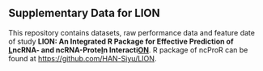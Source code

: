 ## Supplementary Data for LION

This repository contains datasets, raw performance data and feature date of study **LION: An Integrated R Package for Effective Prediction of <ins>L</ins>ncRNA- and ncRNA-Prote<ins>I</ins>n Interacti<ins>ON</ins>**. R package of ncProR can be found at https://github.com/HAN-Siyu/LION.
